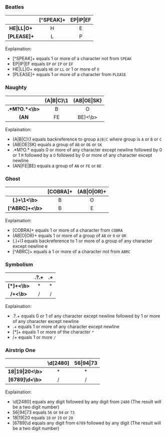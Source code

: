 ### Beatles

|                  | [^SPEAK]+ | EP\|IP\|EF |
|:----------------:|:---------:|:-------: |
| <b>HE\|LL\|O+<b>  | H         | E        |
| <b>[PLEASE]+ | L         | P        |

Explaination: 
* [^SPEAK]+ equals 1 or more of a character not from `SPEAK`
* EP\|IP\|EF equals `EP` or `IP` or `EF`
* HE\|LL\|O+ equals `HE` or `LL` or 1 or more of `O`
* [PLEASE]+ equals 1 or more of a character from `PLEASE`  

### Naughty

|                   | (A\|B\|C)\1 | (AB\|OE\|SK) |
|:-----------------:|:---------:|:----------:|
| <b>.\*M?O.\*<\b>  | B         | O          |
| <b>(AN|FE|BE)<\b> | B         | E          |

Explaination: 
* (A|B|C)\1 equals backreference to group `A|B|C` where group is `A` or `B` or `C`
* (AB|OE|SK) equals a group of `AB` or `OE` or `SK`
* .\*M?O.\* equals 0 or more of any character except newline followed by 0 or 1 `M` followed by a `O` followed by 0 or more of any character except newline
* (AN|FE|BE) equals a group of `AN` or `FE` or `BE`  

### Ghost

|                 | [COBRA]+ | (AB\|O\|OR)+ |
|:---------------:|:--------:|:----------:|
| <b>(.)+\1<\b>   | B        | O          |
| <b>[^ABRC]+<\b> | B        | E          |

Explaination: 
* [COBRA]+ equals 1 or more of a character from `COBRA`
* (AB|O|OR)+ equals 1 or more of a group of `AB` or `O` or `OR`
* (.)+\1 equals backreference to 1 or more of a group of any character except newline e
* [^ABRC]+ equals a 1 or more of a character not from `ABRC` 

### Symbolism

|             | .?.+ | .+ |
|:-----------:|:----:|:-: |
| <b>[*]+<\b> | *    | *  |
| <b>/+<\b>   | /    | /  |

Explaination: 
* .?.+ equals 0 or 1 of any character except newline followed by 1 or more of any character except newline
* .+ equals 1 or more of any character except newline
* [*]+ equals 1 or more of the character `*`  
* /+ equals 1 or more `/`  

### Airstrip One

|                 | \d[2480] | 56\|94\|73 |
|:---------------:|:--------:|:--------:|
| <b>18\|19\|20<\b> | *        | *        |
| <b>[6789]\d<\b> | /        | /        |

Explaination: 
* \d[2480] equals any digit followed by any digit from `2480` (The result will be a two digit number)
* 56|94|73 equals `56` or `94` or `73`
* 18|19|20 equals `18` or `19` or `20`  
* [6789]\d equals any digit from `6789` followed by any digit (The result will be a two digit number)  
